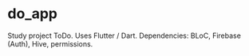 # do_app

Study project ToDo. 
Uses Flutter / Dart. Dependencies: BLoC, Firebase (Auth), Hive, permissions.


